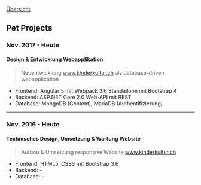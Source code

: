 [Übersicht](README.md)

## Pet Projects

### Nov. 2017 - Heute

#### Design & Entwicklung Webapplikation

> Neuentwicklung www.kinderkultur.ch als database-driven webapplication
* Frontend: Angular 5 mit Webpack 3.6 Standallone mit Bootstrap 4
* Backend: ASP.NET Core 2.0 Web-API mit REST
* Database: MongoDB (Content), MariaDB (Authentifizierung)

---

### Nov. 2016 - Heute

#### Technisches Design, Umsetzung & Wartung Website

> Aufbau & Umsetzung responsive Website www.kinderkultur.ch
* Frontend: HTML5, CSS3 mit Bootstrap 3.6
* Backend: -
* Database: -

